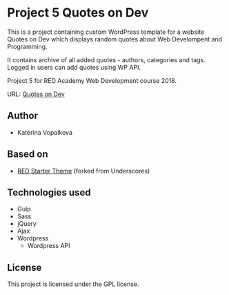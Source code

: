 # Project 5 Quotes on Dev

This is a project containing custom WordPress template for a website Quotes on Dev which displays random quotes about Web Develompent and Programming.

It contains archive of all added quotes - authors, categories and tags. Logged in users can add quotes using WP API.

Project 5 for RED Academy Web Development course 2018.

URL: [Quotes on Dev](https://kachniss.com/quotes-on-dev/)

## Author
* Katerina Vopalkova

## Based on
* [RED Starter Theme](https://github.com/redacademy/quotesondev-starter) (forked from Underscores)

## Technologies used
* Gulp
* Sass
* jQuery
* Ajax
* Wordpress 
    * Wordpress API

## License
This project is licensed under the GPL license.